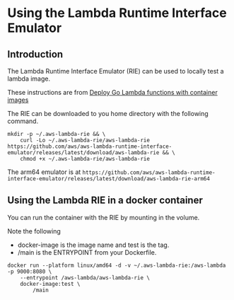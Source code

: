 # Using the Lambda Runtime Interface Emulator

## Introduction

The Lambda Runtime Interface Emulator (RIE) can be used to locally test a lambda image.

These instructions are from [Deploy Go Lambda functions with container images](https://docs.aws.amazon.com/lambda/latest/dg/go-image.html)

The RIE can be downloaded to you home directory with the following command.

```shell
mkdir -p ~/.aws-lambda-rie && \
    curl -Lo ~/.aws-lambda-rie/aws-lambda-rie https://github.com/aws/aws-lambda-runtime-interface-emulator/releases/latest/download/aws-lambda-rie && \
    chmod +x ~/.aws-lambda-rie/aws-lambda-rie
```

The arm64 emulator is at `https://github.com/aws/aws-lambda-runtime-interface-emulator/releases/latest/download/aws-lambda-rie-arm64`

## Using the Lambda RIE in a docker container

You can run the container with the RIE by mounting in the volume.

Note the following

- docker-image is the image name and test is the tag.
- /main is the ENTRYPOINT from your Dockerfile.

```shell
docker run --platform linux/amd64 -d -v ~/.aws-lambda-rie:/aws-lambda -p 9000:8080 \
    --entrypoint /aws-lambda/aws-lambda-rie \
    docker-image:test \
        /main
```
